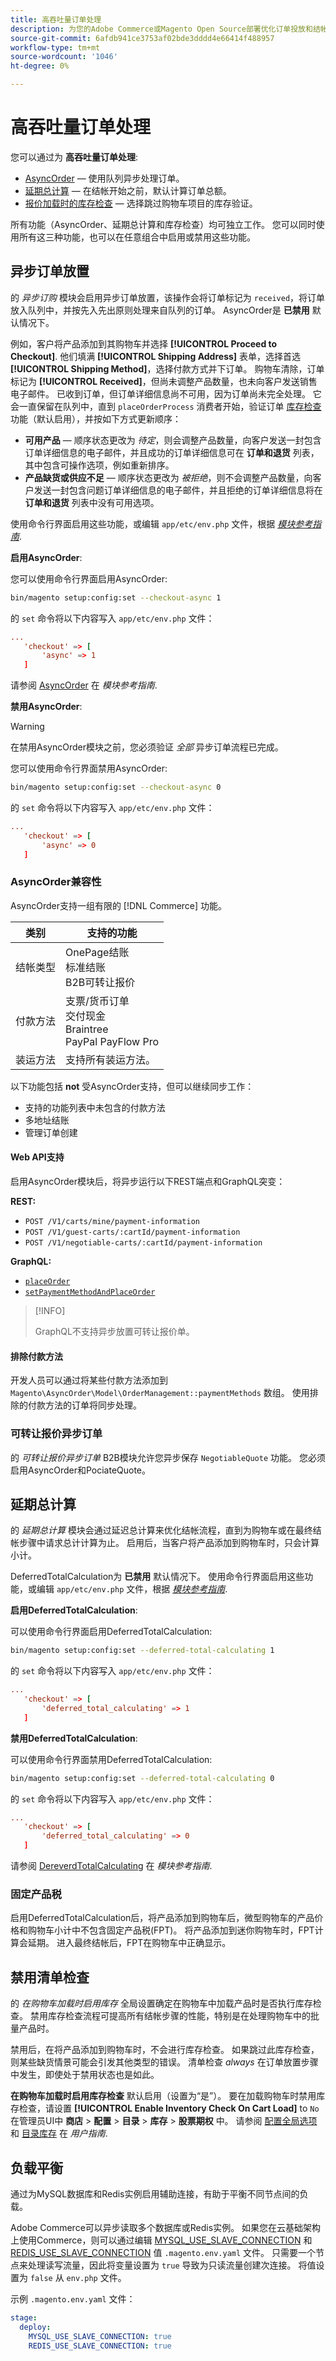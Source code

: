 ```yaml
---
title: 高吞吐量订单处理
description: 为您的Adobe Commerce或Magento Open Source部署优化订单投放和结帐体验。
source-git-commit: 6afdb941ce3753af02bde3dddd4e66414f488957
workflow-type: tm+mt
source-wordcount: '1046'
ht-degree: 0%

---
```



# 高吞吐量订单处理

您可以通过为 **高吞吐量订单处理**:

- [AsyncOrder](#asynchronous-order-placement) — 使用队列异步处理订单。
- [延期总计算](#deferred-total-calculation) — 在结帐开始之前，默认计算订单总额。
- [报价加载时的库存检查](#disable-inventory-check) — 选择跳过购物车项目的库存验证。

所有功能（AsyncOrder、延期总计算和库存检查）均可独立工作。 您可以同时使用所有这三种功能，也可以在任意组合中启用或禁用这些功能。

## 异步订单放置

的 _异步订购_ 模块会启用异步订单放置，该操作会将订单标记为 `received`，将订单放入队列中，并按先入先出原则处理来自队列的订单。 AsyncOrder是 **已禁用** 默认情况下。

例如，客户将产品添加到其购物车并选择 **[!UICONTROL Proceed to Checkout]**. 他们填满 **[!UICONTROL Shipping Address]** 表单，选择首选 **[!UICONTROL Shipping Method]**，选择付款方式并下订单。 购物车清除，订单标记为 **[!UICONTROL Received]**，但尚未调整产品数量，也未向客户发送销售电子邮件。 已收到订单，但订单详细信息尚不可用，因为订单尚未完全处理。 它会一直保留在队列中，直到 `placeOrderProcess` 消费者开始，验证订单 [库存检查](#disable-inventory-check) 功能（默认启用），并按如下方式更新顺序：

- **可用产品** — 顺序状态更改为 _待定_，则会调整产品数量，向客户发送一封包含订单详细信息的电子邮件，并且成功的订单详细信息可在 **订单和退货** 列表，其中包含可操作选项，例如重新排序。
- **产品缺货或供应不足** — 顺序状态更改为 _被拒绝_，则不会调整产品数量，向客户发送一封包含问题订单详细信息的电子邮件，并且拒绝的订单详细信息将在 **订单和退货** 列表中没有可用选项。

使用命令行界面启用这些功能，或编辑 `app/etc/env.php` 文件，根据 [_模块参考指南_][mrg].

**启用AsyncOrder**:

您可以使用命令行界面启用AsyncOrder:

```bash
bin/magento setup:config:set --checkout-async 1
```

的 `set` 命令将以下内容写入 `app/etc/env.php` 文件：

```conf
...
   'checkout' => [
       'async' => 1
   ]
```

请参阅 [AsyncOrder] 在 _模块参考指南_.

**禁用AsyncOrder**:

>[!WARNING]
>
>在禁用AsyncOrder模块之前，您必须验证 _全部_ 异步订单流程已完成。

您可以使用命令行界面禁用AsyncOrder:

```bash
bin/magento setup:config:set --checkout-async 0
```

的 `set` 命令将以下内容写入 `app/etc/env.php` 文件：

```conf
...
   'checkout' => [
       'async' => 0
   ]
```

### AsyncOrder兼容性

AsyncOrder支持一组有限的 [!DNL Commerce] 功能。

| 类别 | 支持的功能 |
|---------------- | -----------------------|
| 结帐类型 | OnePage结账<br>标准结账<br>B2B可转让报价 |
| 付款方法 | 支票/货币订单<br>交付现金<br>Braintree<br>PayPal PayFlow Pro |
| 装运方法 | 支持所有装运方法。 |

以下功能包括 **not** 受AsyncOrder支持，但可以继续同步工作：

- 支持的功能列表中未包含的付款方法
- 多地址结账
- 管理订单创建

#### Web API支持

启用AsyncOrder模块后，将异步运行以下REST端点和GraphQL突变：

**REST:**

- `POST /V1/carts/mine/payment-information`
- `POST /V1/guest-carts/:cartId/payment-information`
- `POST /V1/negotiable-carts/:cartId/payment-information`

**GraphQL:**

- [`placeOrder`](https://devdocs.magento.com/guides/v2.4/graphql/mutations/place-order.html)
- [`setPaymentMethodAndPlaceOrder`](https://devdocs.magento.com/guides/v2.4/graphql/mutations/set-payment-place-order.html)

>[!INFO]
>
>GraphQL不支持异步放置可转让报价单。

#### 排除付款方法

开发人员可以通过将某些付款方法添加到 `Magento\AsyncOrder\Model\OrderManagement::paymentMethods` 数组。 使用排除的付款方法的订单将同步处理。

### 可转让报价异步订单

的 _可转让报价异步订单_ B2B模块允许您异步保存 `NegotiableQuote` 功能。 您必须启用AsyncOrder和PociateQuote。

## 延期总计算

的 _延期总计算_ 模块会通过延迟总计算来优化结帐流程，直到为购物车或在最终结帐步骤中请求总计计算为止。 启用后，当客户将产品添加到购物车时，只会计算小计。

DeferredTotalCalculation为 **已禁用** 默认情况下。 使用命令行界面启用这些功能，或编辑 `app/etc/env.php` 文件，根据 [_模块参考指南_][mrg].

**启用DeferredTotalCalculation**:

可以使用命令行界面启用DeferredTotalCalculation:

```bash
bin/magento setup:config:set --deferred-total-calculating 1
```

的 `set` 命令将以下内容写入 `app/etc/env.php` 文件：

```conf
...
   'checkout' => [
       'deferred_total_calculating' => 1
   ]
```

**禁用DeferredTotalCalculation**:

可以使用命令行界面禁用DeferredTotalCalculation:

```bash
bin/magento setup:config:set --deferred-total-calculating 0
```

的 `set` 命令将以下内容写入 `app/etc/env.php` 文件：

```conf
...
   'checkout' => [
       'deferred_total_calculating' => 0
   ]
```

请参阅 [DereverdTotalCalculating] 在 _模块参考指南_.

### 固定产品税

启用DeferredTotalCalculation后，将产品添加到购物车后，微型购物车的产品价格和购物车小计中不包含固定产品税(FPT)。 将产品添加到迷你购物车时，FPT计算会延期。 进入最终结帐后，FPT在购物车中正确显示。

## 禁用清单检查

的 _在购物车加载时启用库存_ 全局设置确定在购物车中加载产品时是否执行库存检查。 禁用库存检查流程可提高所有结帐步骤的性能，特别是在处理购物车中的批量产品时。

禁用后，在将产品添加到购物车时，不会进行库存检查。 如果跳过此库存检查，则某些缺货情景可能会引发其他类型的错误。 清单检查 _always_ 在订单放置步骤中发生，即使处于禁用状态也是如此。

**在购物车加载时启用库存检查** 默认启用（设置为“是”）。 要在加载购物车时禁用库存检查，请设置 **[!UICONTROL Enable Inventory Check On Cart Load]** to `No` 在管理员UI中 **商店** > **配置** > **目录** > **库存** > **股票期权** 中。 请参阅 [配置全局选项][global] 和 [目录库存][inventory] 在 _用户指南_.

## 负载平衡

通过为MySQL数据库和Redis实例启用辅助连接，有助于平衡不同节点间的负载。

Adobe Commerce可以异步读取多个数据库或Redis实例。 如果您在云基础架构上使用Commerce，则可以通过编辑 [MYSQL_USE_SLAVE_CONNECTION](https://devdocs.magento.com/cloud/env/variables-deploy.html#mysql_use_slave_connection) 和 [REDIS_USE_SLAVE_CONNECTION](https://devdocs.magento.com/cloud/env/variables-deploy.html#redis_use_slave_connection) 值 `.magento.env.yaml` 文件。 只需要一个节点来处理读写流量，因此将变量设置为 `true` 导致为只读流量创建次连接。 将值设置为 `false` 从 `env.php` 文件。

示例 `.magento.env.yaml` 文件：

```yaml
stage:
  deploy:
    MYSQL_USE_SLAVE_CONNECTION: true
    REDIS_USE_SLAVE_CONNECTION: true
```

<!-- link definitions -->

[Apply patches]: https://devdocs.magento.com/cloud/project/project-patch.html
[global]: https://docs.magento.com/user-guide/catalog/inventory-options-global.html
[inventory]: https://docs.magento.com/user-guide/configuration/catalog/inventory.html
[Install extensions]: https://devdocs.magento.com/extensions/install/
[cloud-extensions]: https://devdocs.magento.com/cloud/howtos/install-components.html

[mrg]: https://developer.adobe.com/commerce/php/module-reference/
[AsyncOrder]: https://devdocs.magento.com/guides/v2.4/mrg/module-async-order.html
[DereverdTotalCalculating]: https://devdocs.magento.com/guides/v2.4/mrg/module-deferred-total-calculating.html
[NegotiableQuoteAsyncOrder]: https://devdocs.magento.com/guides/v2.4/mrg/module-negotiable-quote-async-order.html
